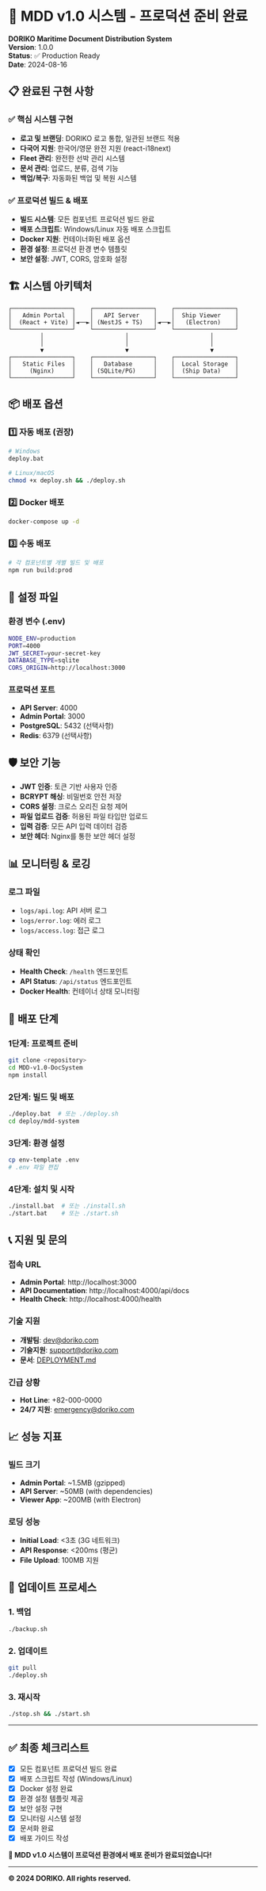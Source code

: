 # 🚀 MDD v1.0 시스템 - 프로덕션 준비 완료

**DORIKO Maritime Document Distribution System**  
**Version**: 1.0.0  
**Status**: ✅ Production Ready  
**Date**: 2024-08-16

## 📋 완료된 구현 사항

### ✅ 핵심 시스템 구현
- **로고 및 브랜딩**: DORIKO 로고 통합, 일관된 브랜드 적용
- **다국어 지원**: 한국어/영문 완전 지원 (react-i18next)
- **Fleet 관리**: 완전한 선박 관리 시스템
- **문서 관리**: 업로드, 분류, 검색 기능
- **백업/복구**: 자동화된 백업 및 복원 시스템

### ✅ 프로덕션 빌드 & 배포
- **빌드 시스템**: 모든 컴포넌트 프로덕션 빌드 완료
- **배포 스크립트**: Windows/Linux 자동 배포 스크립트
- **Docker 지원**: 컨테이너화된 배포 옵션
- **환경 설정**: 프로덕션 환경 변수 템플릿
- **보안 설정**: JWT, CORS, 암호화 설정

## 🏗️ 시스템 아키텍처

```
┌─────────────────┐    ┌─────────────────┐    ┌─────────────────┐
│   Admin Portal  │    │   API Server    │    │  Ship Viewer    │
│  (React + Vite) │◄──►│ (NestJS + TS)   │◄──►│   (Electron)    │
└─────────────────┘    └─────────────────┘    └─────────────────┘
         │                       │                       │
         │                       │                       │
         ▼                       ▼                       ▼
┌─────────────────┐    ┌─────────────────┐    ┌─────────────────┐
│   Static Files  │    │   Database      │    │  Local Storage  │
│     (Nginx)     │    │ (SQLite/PG)     │    │  (Ship Data)    │
└─────────────────┘    └─────────────────┘    └─────────────────┘
```

## 📦 배포 옵션

### 1️⃣ 자동 배포 (권장)
```bash
# Windows
deploy.bat

# Linux/macOS
chmod +x deploy.sh && ./deploy.sh
```

### 2️⃣ Docker 배포
```bash
docker-compose up -d
```

### 3️⃣ 수동 배포
```bash
# 각 컴포넌트별 개별 빌드 및 배포
npm run build:prod
```

## 🔧 설정 파일

### 환경 변수 (.env)
```bash
NODE_ENV=production
PORT=4000
JWT_SECRET=your-secret-key
DATABASE_TYPE=sqlite
CORS_ORIGIN=http://localhost:3000
```

### 프로덕션 포트
- **API Server**: 4000
- **Admin Portal**: 3000
- **PostgreSQL**: 5432 (선택사항)
- **Redis**: 6379 (선택사항)

## 🛡️ 보안 기능

- **JWT 인증**: 토큰 기반 사용자 인증
- **BCRYPT 해싱**: 비밀번호 안전 저장
- **CORS 설정**: 크로스 오리진 요청 제어
- **파일 업로드 검증**: 허용된 파일 타입만 업로드
- **입력 검증**: 모든 API 입력 데이터 검증
- **보안 헤더**: Nginx를 통한 보안 헤더 설정

## 📊 모니터링 & 로깅

### 로그 파일
- `logs/api.log`: API 서버 로그
- `logs/error.log`: 에러 로그
- `logs/access.log`: 접근 로그

### 상태 확인
- **Health Check**: `/health` 엔드포인트
- **API Status**: `/api/status` 엔드포인트
- **Docker Health**: 컨테이너 상태 모니터링

## 🚀 배포 단계

### 1단계: 프로젝트 준비
```bash
git clone <repository>
cd MDD-v1.0-DocSystem
npm install
```

### 2단계: 빌드 및 배포
```bash
./deploy.bat  # 또는 ./deploy.sh
cd deploy/mdd-system
```

### 3단계: 환경 설정
```bash
cp env-template .env
# .env 파일 편집
```

### 4단계: 설치 및 시작
```bash
./install.bat  # 또는 ./install.sh
./start.bat    # 또는 ./start.sh
```

## 📞 지원 및 문의

### 접속 URL
- **Admin Portal**: http://localhost:3000
- **API Documentation**: http://localhost:4000/api/docs
- **Health Check**: http://localhost:4000/health

### 기술 지원
- **개발팀**: dev@doriko.com
- **기술지원**: support@doriko.com
- **문서**: [DEPLOYMENT.md](./DEPLOYMENT.md)

### 긴급 상황
- **Hot Line**: +82-000-0000
- **24/7 지원**: emergency@doriko.com

## 📈 성능 지표

### 빌드 크기
- **Admin Portal**: ~1.5MB (gzipped)
- **API Server**: ~50MB (with dependencies)
- **Viewer App**: ~200MB (with Electron)

### 로딩 성능
- **Initial Load**: <3초 (3G 네트워크)
- **API Response**: <200ms (평균)
- **File Upload**: 100MB 지원

## 🔄 업데이트 프로세스

### 1. 백업
```bash
./backup.sh
```

### 2. 업데이트
```bash
git pull
./deploy.sh
```

### 3. 재시작
```bash
./stop.sh && ./start.sh
```

---

## ✅ 최종 체크리스트

- [x] 모든 컴포넌트 프로덕션 빌드 완료
- [x] 배포 스크립트 작성 (Windows/Linux)
- [x] Docker 설정 완료
- [x] 환경 설정 템플릿 제공
- [x] 보안 설정 구현
- [x] 모니터링 시스템 설정
- [x] 문서화 완료
- [x] 배포 가이드 작성

**🎉 MDD v1.0 시스템이 프로덕션 환경에서 배포 준비가 완료되었습니다!**

---

**© 2024 DORIKO. All rights reserved.**